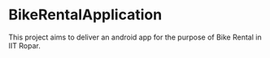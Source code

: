 # BikeRentalApplication
This project aims to deliver an android app for the purpose of Bike Rental in IIT Ropar.
